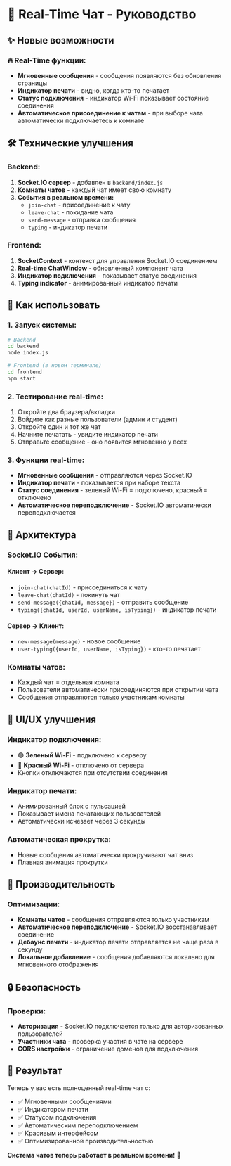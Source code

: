 # 🚀 Real-Time Чат - Руководство

## ✨ Новые возможности

### 🔥 Real-Time функции:
- **Мгновенные сообщения** - сообщения появляются без обновления страницы
- **Индикатор печати** - видно, когда кто-то печатает
- **Статус подключения** - индикатор Wi-Fi показывает состояние соединения
- **Автоматическое присоединение к чатам** - при выборе чата автоматически подключаетесь к комнате

## 🛠 Технические улучшения

### Backend:
1. **Socket.IO сервер** - добавлен в `backend/index.js`
2. **Комнаты чатов** - каждый чат имеет свою комнату
3. **События в реальном времени:**
   - `join-chat` - присоединение к чату
   - `leave-chat` - покидание чата
   - `send-message` - отправка сообщения
   - `typing` - индикатор печати

### Frontend:
1. **SocketContext** - контекст для управления Socket.IO соединением
2. **Real-time ChatWindow** - обновленный компонент чата
3. **Индикатор подключения** - показывает статус соединения
4. **Typing indicator** - анимированный индикатор печати

## 🎯 Как использовать

### 1. Запуск системы:
```bash
# Backend
cd backend
node index.js

# Frontend (в новом терминале)
cd frontend
npm start
```

### 2. Тестирование real-time:
1. Откройте два браузера/вкладки
2. Войдите как разные пользователи (админ и студент)
3. Откройте один и тот же чат
4. Начните печатать - увидите индикатор печати
5. Отправьте сообщение - оно появится мгновенно у всех

### 3. Функции real-time:
- **Мгновенные сообщения** - отправляются через Socket.IO
- **Индикатор печати** - показывается при наборе текста
- **Статус соединения** - зеленый Wi-Fi = подключено, красный = отключено
- **Автоматическое переподключение** - Socket.IO автоматически переподключается

## 🔧 Архитектура

### Socket.IO События:

#### Клиент → Сервер:
- `join-chat(chatId)` - присоединиться к чату
- `leave-chat(chatId)` - покинуть чат
- `send-message({chatId, message})` - отправить сообщение
- `typing({chatId, userId, userName, isTyping})` - индикатор печати

#### Сервер → Клиент:
- `new-message(message)` - новое сообщение
- `user-typing({userId, userName, isTyping})` - кто-то печатает

### Комнаты чатов:
- Каждый чат = отдельная комната
- Пользователи автоматически присоединяются при открытии чата
- Сообщения отправляются только участникам комнаты

## 🎨 UI/UX улучшения

### Индикатор подключения:
- 🟢 **Зеленый Wi-Fi** - подключено к серверу
- 🔴 **Красный Wi-Fi** - отключено от сервера
- Кнопки отключаются при отсутствии соединения

### Индикатор печати:
- Анимированный блок с пульсацией
- Показывает имена печатающих пользователей
- Автоматически исчезает через 3 секунды

### Автоматическая прокрутка:
- Новые сообщения автоматически прокручивают чат вниз
- Плавная анимация прокрутки

## 🚀 Производительность

### Оптимизации:
- **Комнаты чатов** - сообщения отправляются только участникам
- **Автоматическое переподключение** - Socket.IO восстанавливает соединение
- **Дебаунс печати** - индикатор печати отправляется не чаще раза в секунду
- **Локальное добавление** - сообщения добавляются локально для мгновенного отображения

## 🔒 Безопасность

### Проверки:
- **Авторизация** - Socket.IO подключается только для авторизованных пользователей
- **Участники чата** - проверка участия в чате на сервере
- **CORS настройки** - ограничение доменов для подключения

## 🎉 Результат

Теперь у вас есть полноценный real-time чат с:
- ✅ Мгновенными сообщениями
- ✅ Индикатором печати
- ✅ Статусом подключения
- ✅ Автоматическим переподключением
- ✅ Красивым интерфейсом
- ✅ Оптимизированной производительностью

**Система чатов теперь работает в реальном времени!** 🎉 